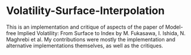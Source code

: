 # Volatility-Surface-Interpolation
This is an implementation and critique of aspects of the paper of Model-free Implied Volatility: From Surface to Index by M. Fukasawa, I. Ishida, N. Maghrebi et al. My contributions were mostly the implementation and alternative implementations themselves, as well as the critiques.
